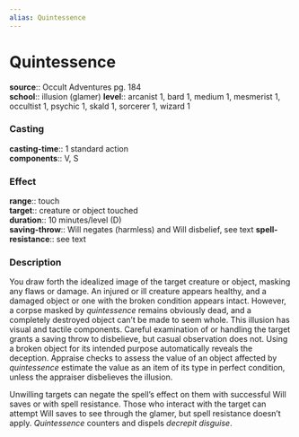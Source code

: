 ```yaml
---
alias: Quintessence
---
```


# Quintessence 

**source**:: Occult Adventures pg. 184  
**school**:: illusion (glamer)
**level**:: arcanist 1, bard 1, medium 1, mesmerist 1, occultist 1, psychic 1, skald 1, sorcerer 1, wizard 1

### Casting 

**casting-time**:: 1 standard action  
**components**:: V, S

### Effect 

**range**:: touch  
**target**:: creature or object touched  
**duration**:: 10 minutes/level (D)  
**saving-throw**:: Will negates (harmless) and Will disbelief, see text
**spell-resistance**:: see text

### Description 

You draw forth the idealized image of the target creature or object, masking any flaws or damage. An injured or ill creature appears healthy, and a damaged object or one with the broken condition appears intact. However, a corpse masked by *quintessence* remains obviously dead, and a completely destroyed object can’t be made to seem whole. This illusion has visual and tactile components. Careful examination of or handling the target grants a saving throw to disbelieve, but casual observation does not. Using a broken object for its intended purpose automatically reveals the deception. Appraise checks to assess the value of an object affected by *quintessence* estimate the value as an item of its type in perfect condition, unless the appraiser disbelieves the illusion.  
  
Unwilling targets can negate the spell’s effect on them with successful Will saves or with spell resistance. Those who interact with the target can attempt Will saves to see through the glamer, but spell resistance doesn’t apply. *Quintessence* counters and dispels *decrepit disguise*.
